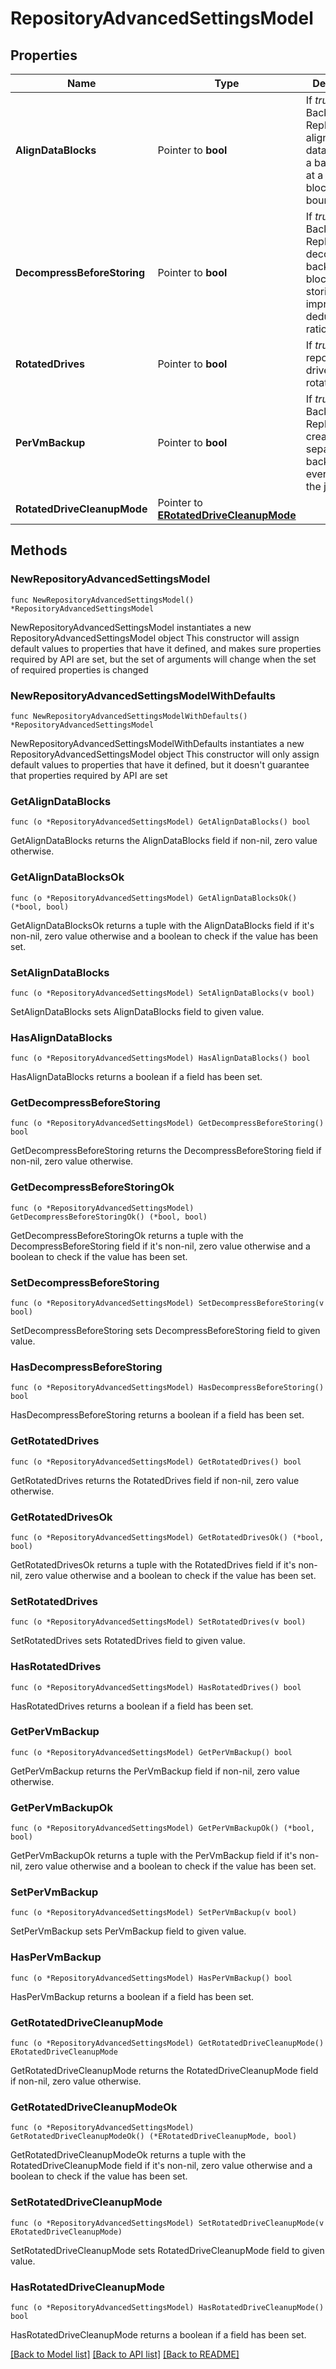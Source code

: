 # RepositoryAdvancedSettingsModel

## Properties

Name | Type | Description | Notes
------------ | ------------- | ------------- | -------------
**AlignDataBlocks** | Pointer to **bool** | If *true*, Veeam Backup &amp; Replication aligns VM data saved to a backup file at a 4 KB block boundary. | [optional] 
**DecompressBeforeStoring** | Pointer to **bool** | If *true*, Veeam Backup &amp; Replication decompresses backup data blocks before storing to improve deduplication ratios. | [optional] 
**RotatedDrives** | Pointer to **bool** | If *true*, the repository drive is rotated. | [optional] 
**PerVmBackup** | Pointer to **bool** | If *true*, Veeam Backup &amp; Replication creates a separate backup file for every VM in the job. | [optional] 
**RotatedDriveCleanupMode** | Pointer to [**ERotatedDriveCleanupMode**](ERotatedDriveCleanupMode.md) |  | [optional] 

## Methods

### NewRepositoryAdvancedSettingsModel

`func NewRepositoryAdvancedSettingsModel() *RepositoryAdvancedSettingsModel`

NewRepositoryAdvancedSettingsModel instantiates a new RepositoryAdvancedSettingsModel object
This constructor will assign default values to properties that have it defined,
and makes sure properties required by API are set, but the set of arguments
will change when the set of required properties is changed

### NewRepositoryAdvancedSettingsModelWithDefaults

`func NewRepositoryAdvancedSettingsModelWithDefaults() *RepositoryAdvancedSettingsModel`

NewRepositoryAdvancedSettingsModelWithDefaults instantiates a new RepositoryAdvancedSettingsModel object
This constructor will only assign default values to properties that have it defined,
but it doesn't guarantee that properties required by API are set

### GetAlignDataBlocks

`func (o *RepositoryAdvancedSettingsModel) GetAlignDataBlocks() bool`

GetAlignDataBlocks returns the AlignDataBlocks field if non-nil, zero value otherwise.

### GetAlignDataBlocksOk

`func (o *RepositoryAdvancedSettingsModel) GetAlignDataBlocksOk() (*bool, bool)`

GetAlignDataBlocksOk returns a tuple with the AlignDataBlocks field if it's non-nil, zero value otherwise
and a boolean to check if the value has been set.

### SetAlignDataBlocks

`func (o *RepositoryAdvancedSettingsModel) SetAlignDataBlocks(v bool)`

SetAlignDataBlocks sets AlignDataBlocks field to given value.

### HasAlignDataBlocks

`func (o *RepositoryAdvancedSettingsModel) HasAlignDataBlocks() bool`

HasAlignDataBlocks returns a boolean if a field has been set.

### GetDecompressBeforeStoring

`func (o *RepositoryAdvancedSettingsModel) GetDecompressBeforeStoring() bool`

GetDecompressBeforeStoring returns the DecompressBeforeStoring field if non-nil, zero value otherwise.

### GetDecompressBeforeStoringOk

`func (o *RepositoryAdvancedSettingsModel) GetDecompressBeforeStoringOk() (*bool, bool)`

GetDecompressBeforeStoringOk returns a tuple with the DecompressBeforeStoring field if it's non-nil, zero value otherwise
and a boolean to check if the value has been set.

### SetDecompressBeforeStoring

`func (o *RepositoryAdvancedSettingsModel) SetDecompressBeforeStoring(v bool)`

SetDecompressBeforeStoring sets DecompressBeforeStoring field to given value.

### HasDecompressBeforeStoring

`func (o *RepositoryAdvancedSettingsModel) HasDecompressBeforeStoring() bool`

HasDecompressBeforeStoring returns a boolean if a field has been set.

### GetRotatedDrives

`func (o *RepositoryAdvancedSettingsModel) GetRotatedDrives() bool`

GetRotatedDrives returns the RotatedDrives field if non-nil, zero value otherwise.

### GetRotatedDrivesOk

`func (o *RepositoryAdvancedSettingsModel) GetRotatedDrivesOk() (*bool, bool)`

GetRotatedDrivesOk returns a tuple with the RotatedDrives field if it's non-nil, zero value otherwise
and a boolean to check if the value has been set.

### SetRotatedDrives

`func (o *RepositoryAdvancedSettingsModel) SetRotatedDrives(v bool)`

SetRotatedDrives sets RotatedDrives field to given value.

### HasRotatedDrives

`func (o *RepositoryAdvancedSettingsModel) HasRotatedDrives() bool`

HasRotatedDrives returns a boolean if a field has been set.

### GetPerVmBackup

`func (o *RepositoryAdvancedSettingsModel) GetPerVmBackup() bool`

GetPerVmBackup returns the PerVmBackup field if non-nil, zero value otherwise.

### GetPerVmBackupOk

`func (o *RepositoryAdvancedSettingsModel) GetPerVmBackupOk() (*bool, bool)`

GetPerVmBackupOk returns a tuple with the PerVmBackup field if it's non-nil, zero value otherwise
and a boolean to check if the value has been set.

### SetPerVmBackup

`func (o *RepositoryAdvancedSettingsModel) SetPerVmBackup(v bool)`

SetPerVmBackup sets PerVmBackup field to given value.

### HasPerVmBackup

`func (o *RepositoryAdvancedSettingsModel) HasPerVmBackup() bool`

HasPerVmBackup returns a boolean if a field has been set.

### GetRotatedDriveCleanupMode

`func (o *RepositoryAdvancedSettingsModel) GetRotatedDriveCleanupMode() ERotatedDriveCleanupMode`

GetRotatedDriveCleanupMode returns the RotatedDriveCleanupMode field if non-nil, zero value otherwise.

### GetRotatedDriveCleanupModeOk

`func (o *RepositoryAdvancedSettingsModel) GetRotatedDriveCleanupModeOk() (*ERotatedDriveCleanupMode, bool)`

GetRotatedDriveCleanupModeOk returns a tuple with the RotatedDriveCleanupMode field if it's non-nil, zero value otherwise
and a boolean to check if the value has been set.

### SetRotatedDriveCleanupMode

`func (o *RepositoryAdvancedSettingsModel) SetRotatedDriveCleanupMode(v ERotatedDriveCleanupMode)`

SetRotatedDriveCleanupMode sets RotatedDriveCleanupMode field to given value.

### HasRotatedDriveCleanupMode

`func (o *RepositoryAdvancedSettingsModel) HasRotatedDriveCleanupMode() bool`

HasRotatedDriveCleanupMode returns a boolean if a field has been set.


[[Back to Model list]](../README.md#documentation-for-models) [[Back to API list]](../README.md#documentation-for-api-endpoints) [[Back to README]](../README.md)


